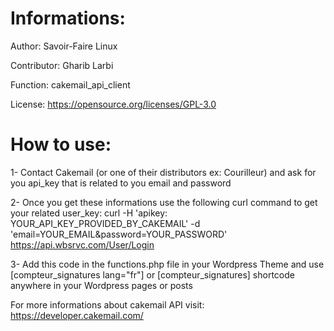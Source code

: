 # Informations:

Author: Savoir-Faire Linux

Contributor: Gharib Larbi

Function: cakemail_api_client

License: https://opensource.org/licenses/GPL-3.0

# How to use:

1- Contact Cakemail (or one of their distributors ex: Courilleur) and ask for you api_key that is related to you email and password

2- Once you get these informations use the following curl command to get your related user_key:
curl -H 'apikey: YOUR_API_KEY_PROVIDED_BY_CAKEMAIL' -d 'email=YOUR_EMAIL&password=YOUR_PASSWORD' https://api.wbsrvc.com/User/Login

3- Add this code in the functions.php file in your Wordpress Theme and use [compteur_signatures lang="fr"] or [compteur_signatures] shortcode anywhere in your Wordpress pages or posts

For more informations about cakemail API visit: https://developer.cakemail.com/

